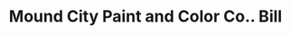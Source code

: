 ---
doi: 10.7916/D8XP8H4B
date_other: '1890'
date_other_textual: 1890-1899
form: printed ephemera
genre:
- Invoices
name:
- Mound City Paint and Color Co.
object_in_context_url: https://biggert.cul.columbia.edu/items/view/ave_biggert_01887
subject_hierarchical_geographic:
- St. Louis, Missouri, United States
subject_name:
- Mound City Paint and Color Co.
title: Mound City Paint and Color Co.. Bill
sort_title: Mound City Paint and Color Co.. Bill
call_number: ave_biggert_01887
coordinates:
- 38.62722222222222,-90.19777777777779
pid: ave_biggert_01887
identifiers: ave_biggert_01887
canvas_id: ldpd:397145
permalink: "/items/ave_biggert_01887/"
layout: iiif-image-page
---